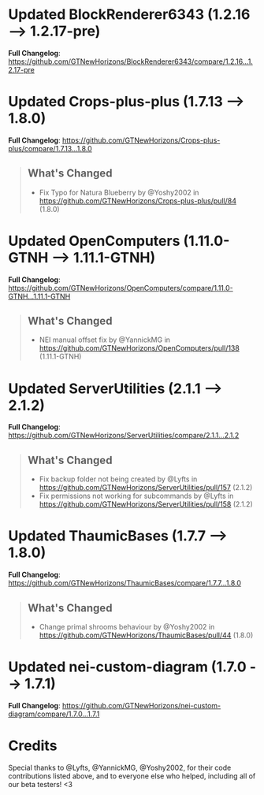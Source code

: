 # Updated BlockRenderer6343 (1.2.16 -->  1.2.17-pre)
**Full Changelog**: https://github.com/GTNewHorizons/BlockRenderer6343/compare/1.2.16...1.2.17-pre

# Updated Crops-plus-plus (1.7.13 -->  1.8.0)
**Full Changelog**: https://github.com/GTNewHorizons/Crops-plus-plus/compare/1.7.13...1.8.0
>## What's Changed
> * Fix Typo for Natura Blueberry by @Yoshy2002 in https://github.com/GTNewHorizons/Crops-plus-plus/pull/84 (1.8.0)
>

# Updated OpenComputers (1.11.0-GTNH -->  1.11.1-GTNH)
**Full Changelog**: https://github.com/GTNewHorizons/OpenComputers/compare/1.11.0-GTNH...1.11.1-GTNH
>## What's Changed
> * NEI manual offset fix by @YannickMG in https://github.com/GTNewHorizons/OpenComputers/pull/138 (1.11.1-GTNH)
>

# Updated ServerUtilities (2.1.1 -->  2.1.2)
**Full Changelog**: https://github.com/GTNewHorizons/ServerUtilities/compare/2.1.1...2.1.2
>## What's Changed
> * Fix backup folder not being created by @Lyfts in https://github.com/GTNewHorizons/ServerUtilities/pull/157 (2.1.2)
> * Fix permissions not working for subcommands by @Lyfts in https://github.com/GTNewHorizons/ServerUtilities/pull/158 (2.1.2)
>

# Updated ThaumicBases (1.7.7 -->  1.8.0)
**Full Changelog**: https://github.com/GTNewHorizons/ThaumicBases/compare/1.7.7...1.8.0
>## What's Changed
> * Change primal shrooms behaviour by @Yoshy2002 in https://github.com/GTNewHorizons/ThaumicBases/pull/44 (1.8.0)
>

# Updated nei-custom-diagram (1.7.0 -->  1.7.1)
**Full Changelog**: https://github.com/GTNewHorizons/nei-custom-diagram/compare/1.7.0...1.7.1

# Credits
Special thanks to @Lyfts, @YannickMG, @Yoshy2002, for their code contributions listed above, and to everyone else who helped, including all of our beta testers! <3
